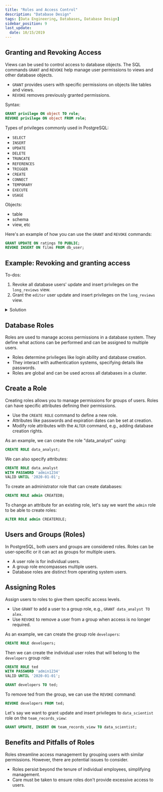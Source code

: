 ```yaml
---
title: "Roles and Access Control"
description: "Database Design"
tags: [Data Engineering, Databases, Database Design]
sidebar_position: 9
last_update:
  date: 10/15/2019
---
```



## Granting and Revoking Access

Views can be used to control access to database objects. The SQL commands `GRANT` and `REVOKE` help manage user permissions to views and other database objects.

- `GRANT` provides users with specific permissions on objects like tables and views.
- `REVOKE` removes previously granted permissions.

Syntax:

```sql
GRANT privilege ON object TO role;
REVOKE privilege ON object FROM role;
```

Types of privileges commonly used in PostgreSQL:

- `SELECT`
- `INSERT`
- `UPDATE`
- `DELETE`
- `TRUNCATE`
- `REFERENCES`
- `TRIGGER`
- `CREATE`
- `CONNECT`
- `TEMPORARY`
- `EXECUTE`
- `USAGE`

Objects:

- table 
- schema 
- view, etc

Here's an example of how you can use the `GRANT` and `REVOKE` commands:

```sql
GRANT UPDATE ON ratings TO PUBLIC;
REVOKE INSERT ON films FROM db_user;
```

## Example: Revoking and granting access 

To-dos:

1. Revoke all database users' update and insert privileges on the `long_reviews` view.
2. Grant the `editor` user update and insert privileges on the `long_reviews` view.


<details>
    <summary>Solution</summary>

The correct queries are:

```sql
-- Revoke everyone's update and insert privileges
REVOKE UPDATE, INSERT ON long_reviews FROM PUBLIC; 

-- Grant the editor update and insert privileges 
GRANT UPDATE, INSERT ON long_reviews TO editor;  
```

</details>


## Database Roles

Roles are used to manage access permissions in a database system. They define what actions can be performed and can be assigned to multiple users.

- Roles determine privileges like login ability and database creation.
- They interact with authentication systems, specifying details like passwords.
- Roles are global and can be used across all databases in a cluster.

## Create a Role

Creating roles allows you to manage permissions for groups of users. Roles can have specific attributes defining their permissions.

- Use the `CREATE ROLE` command to define a new role.
- Attributes like passwords and expiration dates can be set at creation.
- Modify role attributes with the `ALTER` command, e.g., adding database creation rights.

As an example, we can create the role "data_analyst" using:

```sql
CREATE ROLE data_analyst; 
```

We can also specify attributes:

```sql
CREATE ROLE data_analyst
WITH PASSWORD 'admin1234'
VALID UNTIL '2020-01-01';   
```

To create an administrator role that can create databases:

```sql
CREATE ROLE admin CREATEDB; 
```

To change an attribute for an existing role, let's say we want the `admin` role to be able to create roles:

```sql
ALTER ROLE admin CREATEROLE; 
```




## Users and Groups (Roles)

In PostgreSQL, both users and groups are considered roles. Roles can be user-specific or it can act as groups for multiple users.

- A user role is for individual users.
- A group role encompasses multiple users.
- Database roles are distinct from operating system users.


## Assigning Roles

Assign users to roles to give them specific access levels. 

- Use `GRANT` to add a user to a group role, e.g., `GRANT data_analyst TO alex`.
- Use `REVOKE` to remove a user from a group when access is no longer required.

As an example, we can create the group role `developers`:

```sql
CREATE ROLE developers; 
```

Then we can create the individual user roles that will belong to the `developers` group role:

```sql
CREATE ROLE ted
WITH PASSWORD 'admin1234'
VALID UNTIL '2020-01-01';   

GRANT developers TO ted;
```

To remove ted from the group, we can use the `REVOKE` command:

```sql
REVOKE developers FROM ted;  
```

Let's say we want to grant update and insert privileges to `data_scientist` role on the `team_records_view`:

```sql
GRANT UPDATE, INSERT ON team_records_view TO data_scientist; 
```


## Benefits and Pitfalls of Roles

Roles streamline access management by grouping users with similar permissions. However, there are potential issues to consider.

- Roles persist beyond the tenure of individual employees, simplifying management.
- Care must be taken to ensure roles don't provide excessive access to users.





